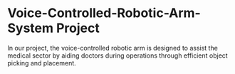 # Voice-Controlled-Robotic-Arm-System Project
In our project, the voice-controlled robotic arm is designed to assist the medical sector by aiding doctors during operations through efficient object picking and placement.
